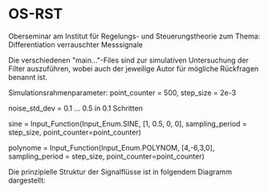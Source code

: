 # OS-RST
Oberseminar am Institut für Regelungs- und Steuerungstheorie zum Thema: Differentiation verrauschter Messsignale

Die verschiedenen "main..."-Files sind zur simulativen Untersuchung der Filter auszuführen, wobei auch der jeweilige Autor für mögliche Rückfragen benannt ist.

Simulationsrahmenparameter:
point_counter = 500, step_size = 2e-3

noise_std_dev = 0.1 ... 0.5 in 0.1 Schritten

sine    = Input_Function(Input_Enum.SINE, [1, 0.5, 0, 0], sampling_period = step_size, point_counter=point_counter)

polynome = Input_Function(Input_Enum.POLYNOM, [4,-6,3,0], sampling_period = step_size, point_counter=point_counter)

Die prinzipielle Struktur der Signalflüsse ist in folgendem Diagramm dargestellt:
